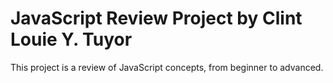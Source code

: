 # JavaScript Review Project by Clint Louie Y. Tuyor
This project is a review of JavaScript concepts, from beginner to advanced.
